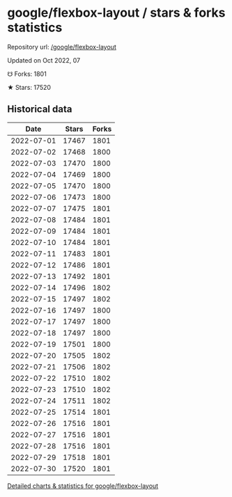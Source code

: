 # google/flexbox-layout / stars & forks statistics

Repository url: [/google/flexbox-layout](https://github.com/google/flexbox-layout)

Updated on Oct 2022, 07

☋ Forks: 1801

★ Stars: 17520

## Historical data
| Date | Stars | Forks |
|------|-------|-------|
| 2022-07-01 | 17467 | 1801 | 
| 2022-07-02 | 17468 | 1800 | 
| 2022-07-03 | 17470 | 1800 | 
| 2022-07-04 | 17469 | 1800 | 
| 2022-07-05 | 17470 | 1800 | 
| 2022-07-06 | 17473 | 1800 | 
| 2022-07-07 | 17475 | 1801 | 
| 2022-07-08 | 17484 | 1801 | 
| 2022-07-09 | 17484 | 1801 | 
| 2022-07-10 | 17484 | 1801 | 
| 2022-07-11 | 17483 | 1801 | 
| 2022-07-12 | 17486 | 1801 | 
| 2022-07-13 | 17492 | 1801 | 
| 2022-07-14 | 17496 | 1802 | 
| 2022-07-15 | 17497 | 1802 | 
| 2022-07-16 | 17497 | 1800 | 
| 2022-07-17 | 17497 | 1800 | 
| 2022-07-18 | 17497 | 1800 | 
| 2022-07-19 | 17501 | 1800 | 
| 2022-07-20 | 17505 | 1802 | 
| 2022-07-21 | 17506 | 1802 | 
| 2022-07-22 | 17510 | 1802 | 
| 2022-07-23 | 17510 | 1802 | 
| 2022-07-24 | 17511 | 1802 | 
| 2022-07-25 | 17514 | 1801 | 
| 2022-07-26 | 17516 | 1801 | 
| 2022-07-27 | 17516 | 1801 | 
| 2022-07-28 | 17516 | 1801 | 
| 2022-07-29 | 17518 | 1801 | 
| 2022-07-30 | 17520 | 1801 | 


[Detailed charts & statistics for google/flexbox-layout](https://reviewgithub.com/rep/google/flexbox-layout)
